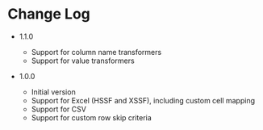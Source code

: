 # Change Log

*   1.1.0
    *   Support for column name transformers
    *   Support for value transformers

*   1.0.0
    *   Initial version
    *   Support for Excel (HSSF and XSSF), including custom cell mapping
    *   Support for CSV
    *   Support for custom row skip criteria
